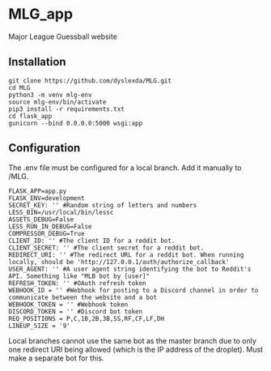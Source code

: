 # MLG_app
Major League Guessball website

## Installation
```
git clone https://github.com/dyslexda/MLG.git
cd MLG
python3 -m venv mlg-env
source mlg-env/bin/activate
pip3 install -r requirements.txt
cd flask_app
gunicorn --bind 0.0.0.0:5000 wsgi:app
```

## Configuration
The .env file must be configured for a local branch. Add it manually to /MLG.
```
FLASK_APP=app.py
FLASK_ENV=development
SECRET_KEY: '' #Random string of letters and numbers
LESS_BIN=/usr/local/bin/lessc
ASSETS_DEBUG=False
LESS_RUN_IN_DEBUG=False
COMPRESSOR_DEBUG=True
CLIENT_ID: '' #The client ID for a reddit bot. 
CLIENT_SECRET: '' #The client secret for a reddit bot.
REDIRECT_URI: '' #The redirect URL for a reddit bot. When running locally, should be 'http://127.0.0.1/auth/authorize_callback'
USER_AGENT: '' #A user agent string identifying the bot to Reddit's API. Something like "MLB bot by [user]"
REFRESH_TOKEN: '' #OAuth refresh token
WEBHOOK_ID = '' #Webhook for posting to a Discord channel in order to communicate between the website and a bot
WEBHOOK_TOKEN = '' #Webhook token
DISCORD_TOKEN = '' #Discord bot token
REQ_POSITIONS = P,C,1B,2B,3B,SS,RF,CF,LF,DH
LINEUP_SIZE = '9'
```
Local branches cannot use the same bot as the master branch due to only one redirect URI being allowed (which is the IP address of the droplet). Must make a separate bot for this.
